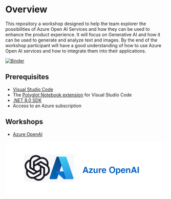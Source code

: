 # Overview

This repository a workshop designed to help the team explorer the possibilities of Azure Open AI Services and how they can be used to enhance the product experience. It will focus on Generative AI and how it can be used to generate and analyze text and images. By the end of the workshop participant will have a good understanding of how to use Azure Open AI services and how to integrate them into their applications.

[![Binder](https://mybinder.org/badge_logo.svg)](https://mybinder.org/v2/gh/Brink-Software/Brink.Workshop.OpenAI/HEAD)

## Prerequisites

- [Visual Studio Code](https://code.visualstudio.com/)
- The [Polyglot Notebook extension](https://marketplace.visualstudio.com/items?itemName=ms-dotnettools.dotnet-interactive-vscode) for Visual Studio Code
- [.NET 8.0 SDK](https://dotnet.microsoft.com/en-us/download)
- Access to an Azure subscription



## Workshops

- [Azure OpenAI](/notebooks/Azure%20Open%20AI%20Workshop.ipynb)

![alt text](logo.png)
